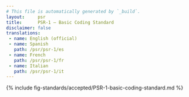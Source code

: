 ```yaml
---
# This file is automatically generated by `_build`.
layout:     psr
title:      PSR-1 — Basic Coding Standard
disclaimer: false
translations:
 - name: English (official)
 - name: Spanish
   path: /psr/psr-1/es
 - name: French
   path: /psr/psr-1/fr
 - name: Italian
   path: /psr/psr-1/it
---
```

{% include fig-standards/accepted/PSR-1-basic-coding-standard.md %}
